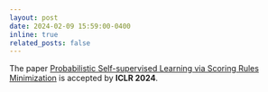 ```yaml
---
layout: post
date: 2024-02-09 15:59:00-0400
inline: true
related_posts: false
---
```

The paper [Probabilistic Self-supervised Learning via Scoring Rules Minimization](https://openreview.net/forum?id=skcTCdJz0f) is accepted by 
**ICLR 2024**.